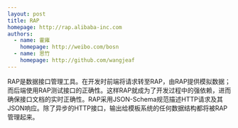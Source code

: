 ```yaml
---
layout: post
title: RAP
homepage: http://rap.alibaba-inc.com
authors:
  - name: 霍雍
    homepage: http://weibo.com/bosn
  - name: 思竹
    homepage: http://github.com/wangjeaf
---
```


RAP是数据接口管理工具。在开发时前端将请求转至RAP，由RAP提供模拟数据；而后端使用RAP测试接口的正确性。这样RAP就成为了开发过程中的强依赖，进而确保接口文档的实时正确性。RAP采用JSON-Schema规范描述HTTP请求及其JSON响应。除了异步的HTTP接口，输出给模板系统的任何数据结构都将被RAP管理起来。